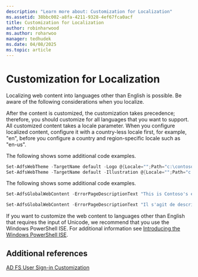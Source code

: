 ```yaml
---
description: "Learn more about: Customization for Localization"
ms.assetid: 38bbc002-a8fa-4211-9328-4ef67fca0acf
title: Customization for Localization
author: robinharwood
ms.author: roharwoo
manager: tedhudek
ms.date: 04/08/2025
ms.topic: article
---
```

# Customization for Localization

Localizing web content into languages other than English is possible. Be aware of the following considerations when you localize.

After the content is customized, the customization takes precedence; therefore, you should customize for all languages that you want to support. All customized content takes a locale parameter. When you configure localized content, configure it with a country\-less locale first, for example, "en", before you configure a country and region\-specific locale such as "en\-us".

The following shows some additional code examples.

```powershell
Set-AdfsWebTheme -TargetName default -Logo @{Locale="";Path="c:\contoso.png"}
Set-AdfsWebTheme -TargetName default -Illustration @{Locale="";Path="c:\illustration.png"}
```

The following shows some additional code examples.

```powershell
Set-AdfsGlobalWebContent -ErrorPageDescriptionText "This is Contoso's error page description" –locale "en"

Set-AdfsGlobalWebContent -ErrorPageDescriptionText "Il s'agit de description de page erreur de Contoso" –locale "fr"
```

If you want to customize the web content to languages other than English that requires the input of Unicode, we recommend that you use the Windows PowerShell ISE. For additional information see [Introducing the Windows PowerShell ISE](/previous-versions/mt707506(v=msdn.10)).

## Additional references

[AD FS User Sign-in Customization](AD-FS-user-sign-in-customization.md)
